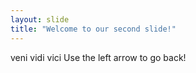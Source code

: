 ```yaml
---
layout: slide
title: "Welcome to our second slide!"
---
```

veni vidi vici
Use the left arrow to go back!
